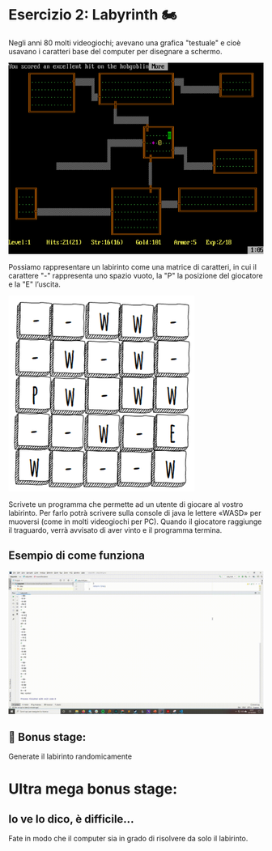 # Esercizio 2: Labyrinth 🏍

Negli anni 80 molti videogiochi; avevano una grafica "testuale" e cioè usavano i caratteri base del computer per disegnare a schermo.

![Rogue](./Immagini/rogue.png)

Possiamo rappresentare un labirinto come una matrice di caratteri, in cui il carattere "-" rappresenta uno spazio vuoto, la "P" la posizione del giocatore e la "E" l’uscita.


![Possibile labirinto](./Immagini/preview.png)



Scrivete un programma che permette ad un utente di giocare al vostro labirinto. Per farlo potrà scrivere sulla console di java le lettere «WASD» per muoversi (come in molti videogiochi per PC). Quando il giocatore raggiunge il traguardo, verrà avvisato di aver vinto e il programma termina.


## Esempio di come funziona
![test](./Immagini/laby.gif)


## &#x1F970; Bonus stage:

Generate il labirinto randomicamente

#  Ultra mega bonus stage:
## Io ve lo dico, è difficile...
Fate in modo che il computer sia in grado di risolvere da solo il labirinto.



